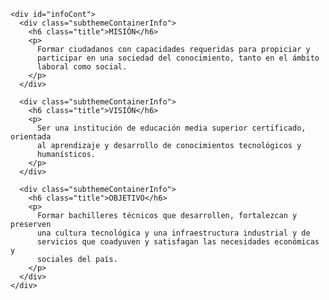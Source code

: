 <!-- Information Section -->
    <div id="infoCont">
      <div class="subthemeContainerInfo">
        <h6 class="title">MISIÓN</h6>
        <p>
          Formar ciudadanos con capacidades requeridas para propiciar y
          participar en una sociedad del conocimiento, tanto en el ámbito
          laboral como social.
        </p>
      </div>

      <div class="subthemeContainerInfo">
        <h6 class="title">VISIÓN</h6>
        <p>
          Ser una institución de educación media superior certificado, orientada
          al aprendizaje y desarrollo de conocimientos tecnológicos y
          humanísticos.
        </p>
      </div>

      <div class="subthemeContainerInfo">
        <h6 class="title">OBJETIVO</h6>
        <p>
          Formar bachilleres técnicos que desarrollen, fortalezcan y preserven
          una cultura tecnológica y una infraestructura industrial y de
          servicios que coadyuven y satisfagan las necesidades económicas y
          sociales del país.
        </p>
      </div>
    </div>